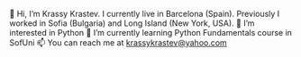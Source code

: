  👋 Hi, I’m Krassy Krastev. I currently live in Barcelona (Spain). Previously I worked in Sofia (Bulgaria) and Long Island (New York, USA).
 👀 I’m interested in Python
 🌱 I’m currently learning Python Fundamentals course in SofUni
 📫 You can reach me at krassykrastev@yahoo.com
 

<!---
krassykrastev/krassykrastev is a ✨ special ✨ repository because its `README.md` (this file) appears on your GitHub profile.
You can click the Preview link to take a look at your changes.
--->
